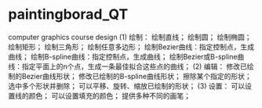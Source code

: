 # paintingborad_QT
computer graphics course design
(1) 绘制：
绘制直线；
绘制圆；
绘制椭圆；
绘制矩形；
绘制三角形；
绘制任意多边形；
绘制Bezier曲线：指定控制点，生成曲线；
绘制B-spline曲线：指定控制点，生成曲线；
绘制Bezier或B-spline曲线：指定平面上的n个点，生成一条最佳拟合这些点的曲线；
(2) 编辑：
修改已绘制的Bezier曲线形状；
修改已绘制的B-spline曲线形状；
擦除某个指定的形状；
选中多个形状并删除；
可以平移、旋转、缩放已绘制的形状；
(3) 设置：
可以设置线的颜色；
可以设置填充的颜色；
提供多种不同的画笔；


